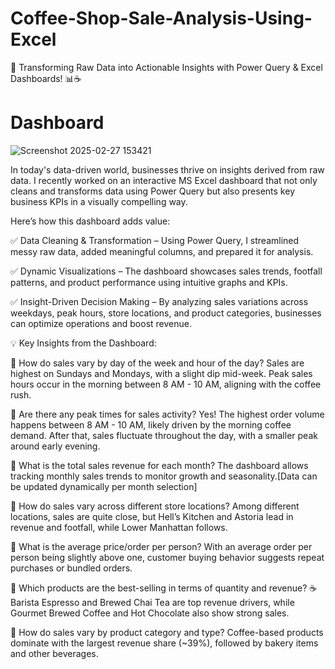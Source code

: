 # Coffee-Shop-Sale-Analysis-Using-Excel
🚀 Transforming Raw Data into Actionable Insights with Power Query & Excel Dashboards! 📊☕

# Dashboard
![Screenshot 2025-02-27 153421](https://github.com/user-attachments/assets/50833c98-de84-403b-ae87-4b0918afc918)


In today's data-driven world, businesses thrive on insights derived from raw data. I recently worked on an interactive MS Excel dashboard that not only cleans and transforms data using Power Query but also presents key business KPIs in a visually compelling way.

Here’s how this dashboard adds value:

✅ Data Cleaning & Transformation – Using Power Query, I streamlined messy raw data, added meaningful columns, and prepared it for analysis.

✅ Dynamic Visualizations – The dashboard showcases sales trends, footfall patterns, and product performance using intuitive graphs and KPIs.

✅ Insight-Driven Decision Making – By analyzing sales variations across weekdays, peak hours, store locations, and product categories, businesses can optimize operations and boost revenue.

💡 Key Insights from the Dashboard:

📌 How do sales vary by day of the week and hour of the day?
Sales are highest on Sundays and Mondays, with a slight dip mid-week. Peak sales hours occur in the morning between 8 AM - 10 AM, aligning with the coffee rush.

📌 Are there any peak times for sales activity?
Yes! The highest order volume happens between 8 AM - 10 AM, likely driven by the morning coffee demand. After that, sales fluctuate throughout the day, with a smaller peak around early evening.

📌 What is the total sales revenue for each month?
The dashboard allows tracking monthly sales trends to monitor growth and seasonality.[Data can be updated dynamically per month selection] 

📌 How do sales vary across different store locations?
Among different locations, sales are quite close, but Hell’s Kitchen and Astoria lead in revenue and footfall, while Lower Manhattan follows.

📌 What is the average price/order per person?
With an average order per person being slightly above one, customer buying behavior suggests repeat purchases or bundled orders.

📌 Which products are the best-selling in terms of quantity and revenue?
☕ Barista Espresso and Brewed Chai Tea are top revenue drivers, while Gourmet Brewed Coffee and Hot Chocolate also show strong sales.

📌 How do sales vary by product category and type?
Coffee-based products dominate with the largest revenue share (~39%), followed by bakery items and other beverages.
